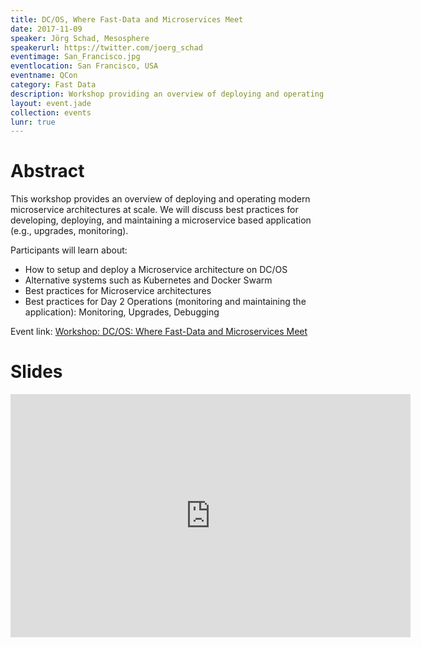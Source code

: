 ```yaml
---
title: DC/OS, Where Fast-Data and Microservices Meet
date: 2017-11-09
speaker: Jörg Schad, Mesosphere
speakerurl: https://twitter.com/joerg_schad
eventimage: San_Francisco.jpg
eventlocation: San Francisco, USA
eventname: QCon
category: Fast Data
description: Workshop providing an overview of deploying and operating modern microservice architectures at scale
layout: event.jade
collection: events
lunr: true
---
```


# Abstract

This workshop provides an overview of deploying and operating modern microservice architectures at scale. We will discuss best practices for developing, deploying, and maintaining a microservice based application (e.g., upgrades, monitoring).

Participants will learn about:

* How to setup and deploy a Microservice architecture on DC/OS
* Alternative systems such as Kubernetes and Docker Swarm
* Best practices for Microservice architectures
* Best practices for Day 2 Operations (monitoring and maintaining the application): Monitoring, Upgrades, Debugging

Event link: <a href="https://qconsf.com/sf2017/workshop/dcos-where-fast-data-and-microservices-meet">Workshop: DC/OS: Where Fast-Data and Microservices Meet</a>

# Slides

<iframe src="https://docs.google.com/presentation/d/1BlTW7rdU_7OyoJAFaLhGwZ1H3yRfPoTgQ4UnmhtY-Mw/embed?start=false&loop=false&delayms=3000" frameborder="0" width="640" height="389" allowfullscreen="true" mozallowfullscreen="true" webkitallowfullscreen="true"></iframe>
